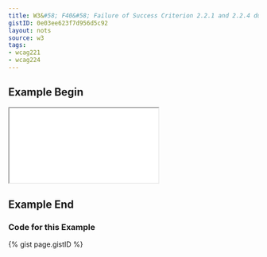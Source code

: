```yaml
---
title: W3&#58; F40&#58; Failure of Success Criterion 2.2.1 and 2.2.4 due to using meta redirect with a time limit
gistID: 0e03ee623f7d956d5c92
layout: nots
source: w3
tags:
- wcag221
- wcag224
---
```


<h2 aria-describedby="{{ page.gistID }}">Example Begin</h2>
<div class="rendered-not">
<iframe seamless title="Example Page for {{ page.title }}" src="F40-special.html"></iframe>
</div> <!-- rendered-not -->

<h2 aria-describedby="{{ page.gistID }}">Example End</h2>

<h3 aria-describedby="{{ page.gistID }}">Code for this Example</h3>
{% gist page.gistID %}